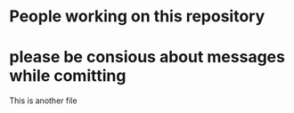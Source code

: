 # People working on this repository

# please be consious about messages while comitting 

This is another file
